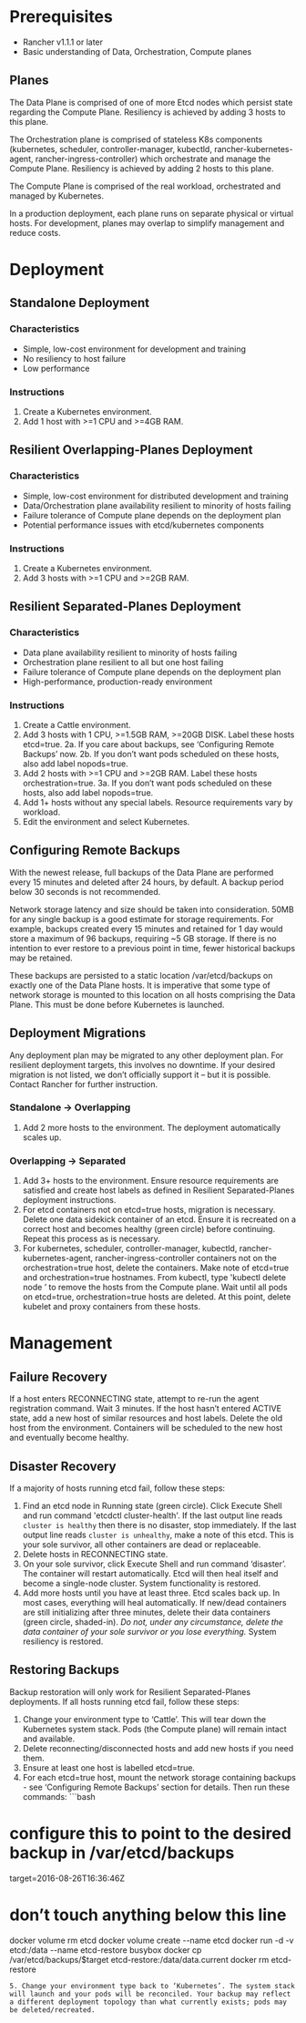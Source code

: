 # Prerequisites
* Rancher v1.1.1 or later
* Basic understanding of Data, Orchestration, Compute planes

## Planes
The Data Plane is comprised of one of more Etcd nodes which persist state regarding the Compute Plane. Resiliency is achieved by adding 3 hosts to this plane.

The Orchestration plane is comprised of stateless K8s components (kubernetes, scheduler, controller-manager, kubectld, rancher-kubernetes-agent, rancher-ingress-controller) which orchestrate and manage the Compute Plane. Resiliency is achieved by adding 2 hosts to this plane.

The Compute Plane is comprised of the real workload, orchestrated and managed by Kubernetes.

In a production deployment, each plane runs on separate physical or virtual hosts. For development, planes may overlap to simplify management and reduce costs.

# Deployment

## Standalone Deployment

### Characteristics
* Simple, low-cost environment for development and training
* No resiliency to host failure
* Low performance

### Instructions
1. Create a Kubernetes environment.
2. Add 1 host with >=1 CPU and >=4GB RAM.

## Resilient Overlapping-Planes Deployment

### Characteristics
* Simple, low-cost environment for distributed development and training
* Data/Orchestration plane availability resilient to minority of hosts failing
* Failure tolerance of Compute plane depends on the deployment plan
* Potential performance issues with etcd/kubernetes components

### Instructions
1. Create a Kubernetes environment.
2. Add 3 hosts with >=1 CPU and >=2GB RAM.

## Resilient Separated-Planes Deployment

### Characteristics
* Data plane availability resilient to minority of hosts failing
* Orchestration plane resilient to all but one host failing
* Failure tolerance of Compute plane depends on the deployment plan
* High-performance, production-ready environment

### Instructions
1. Create a Cattle environment.
2. Add 3 hosts with 1 CPU, >=1.5GB RAM, >=20GB DISK. Label these hosts etcd=true.
2a. If you care about backups, see ‘Configuring Remote Backups’ now.
2b. If you don’t want pods scheduled on these hosts, also add label nopods=true.
3. Add 2 hosts with >=1 CPU and >=2GB RAM. Label these hosts orchestration=true.
3a. If you don’t want pods scheduled on these hosts, also add label nopods=true.
4. Add 1+ hosts without any special labels. Resource requirements vary by workload.
5. Edit the environment and select Kubernetes.

## Configuring Remote Backups
With the newest release, full backups of the Data Plane are performed every 15 minutes and deleted after 24 hours, by default. A backup period below 30 seconds is not recommended.

Network storage latency and size should be taken into consideration. 50MB for any single backup is a good estimate for storage requirements. For example, backups created every 15 minutes and retained for 1 day would store a maximum of 96 backups, requiring ~5 GB storage. If there is no intention to ever restore to a previous point in time, fewer historical backups may be retained.

These backups are persisted to a static location /var/etcd/backups on exactly one of the Data Plane hosts. It is imperative that some type of network storage is mounted to this location on all hosts comprising the Data Plane. This must be done before Kubernetes is launched.

## Deployment Migrations
Any deployment plan may be migrated to any other deployment plan. For resilient deployment targets, this involves no downtime. If your desired migration is not listed, we don’t officially support it – but it is possible. Contact Rancher for further instruction.

### Standalone -> Overlapping
1. Add 2 more hosts to the environment. The deployment automatically scales up.

### Overlapping -> Separated
1. Add 3+ hosts to the environment. Ensure resource requirements are satisfied and create host labels as defined in Resilient Separated-Planes deployment instructions.
2. For etcd containers not on etcd=true hosts, migration is necessary. Delete one data sidekick container of an etcd. Ensure it is recreated on a correct host and becomes healthy (green circle) before continuing. Repeat this process as is necessary.
3. For kubernetes, scheduler, controller-manager, kubectld, rancher-kubernetes-agent, rancher-ingress-controller containers not on the orchestration=true host, delete the containers.
Make note of etcd=true and orchestration=true hostnames. From kubectl, type 'kubectl delete node <hostname>’ to remove the hosts from the Compute plane. Wait until all pods on etcd=true, orchestration=true hosts are deleted. At this point, delete kubelet and proxy containers from these hosts.

# Management

## Failure Recovery
If a host enters RECONNECTING state, attempt to re-run the agent registration command. Wait 3 minutes. If the host hasn’t entered ACTIVE state, add a new host of similar resources and host labels. Delete the old host from the environment. Containers will be scheduled to the new host and eventually become healthy.

## Disaster Recovery
If a majority of hosts running etcd fail, follow these steps:

1. Find an etcd node in Running state (green circle). Click Execute Shell and run command 'etcdctl cluster-health'. If the last output line reads `cluster is healthy` then there is no disaster, stop immediately. If the last output line reads `cluster is unhealthy`, make a note of this etcd. This is your sole survivor, all other containers are dead or replaceable.
2. Delete hosts in RECONNECTING state.
3. On your sole survivor, click Execute Shell and run command ‘disaster’. The container will restart automatically. Etcd will then heal itself and become a single-node cluster. System functionality is restored.
4. Add more hosts until you have at least three. Etcd scales back up. In most cases, everything will heal automatically. If new/dead containers are still initializing after three minutes, delete their data containers (green circle, shaded-in). *Do not, under any circumstance, delete the data container of your sole survivor or you lose everything.* System resiliency is restored.

## Restoring Backups
Backup restoration will only work for Resilient Separated-Planes deployments. If all hosts running etcd fail, follow these steps:

1. Change your environment type to ‘Cattle’. This will tear down the Kubernetes system stack. Pods (the Compute plane) will remain intact and available.
2. Delete reconnecting/disconnected hosts and add new hosts if you need them.
3. Ensure at least one host is labelled etcd=true.
4. For each etcd=true host, mount the network storage containing backups - see ‘Configuring Remote Backups’ section for details. Then run these commands: ```bash
# configure this to point to the desired backup in /var/etcd/backups
target=2016-08-26T16:36:46Z
# don’t touch anything below this line
docker volume rm etcd
docker volume create --name etcd
docker run -d -v etcd:/data --name etcd-restore busybox
docker cp /var/etcd/backups/$target etcd-restore:/data/data.current
docker rm etcd-restore
```
5. Change your environment type back to ‘Kubernetes’. The system stack will launch and your pods will be reconciled. Your backup may reflect a different deployment topology than what currently exists; pods may be deleted/recreated.